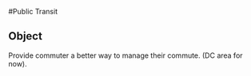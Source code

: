#Public Transit 

## Object

Provide commuter a better way to manage their commute. (DC area for now).